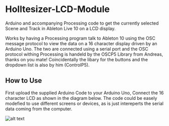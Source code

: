 # Holltesizer-LCD-Module
Arduino and accompanying Processing code to get the currently selected Scene and Track in Ableton Live 10 on a LCD display.

Works by having a Processing program talk to Ableton 10 using the OSC message protocol to view the data on a 16 character display driven by an Arduino Uno. The two are connected using a serial port and the OSC protocol withing Processing is handeld by the OSCP5 Library from Andreas, thanks on you mate! Coincidentally the libary for the buttons and the dropdown list is also by him (ControlP5).

## How to Use
First upload the supplied Arduino Code to your Arduino Uno, Connect the 16 character LCD as shown in the diagram below. The code could be easely modefied to use different screens or devices, as is just intereperts the serial data coming from the computer.

![alt text](http://1.bp.blogspot.com/-aSr3MWzELKc/VHCnHQhRqhI/AAAAAAAASBY/Kf1OPVzoCxM/s1600/lcd%2Barduino_without_potentiometer1.jpg "Logo Arduino Wiring Diagram")

